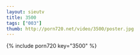```yaml
--- 
layout: sieutv
title: 3500
tags: ["003"]
thumb: http://porn720.net/video/3500/poster.jpg
---
```

{% include porn720 key="3500" %} 

